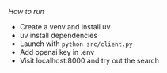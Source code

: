 *How to run*

- Create a venv and install uv
- uv install dependencies
- Launch with `python src/client.py`
- Add openai key in .env
- Visit localhost:8000 and try out the search
